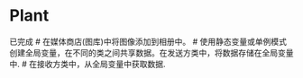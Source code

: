 # Plant
已完成 # 在媒体商店(图库)中将图像添加到相册中。
      # 使用静态变量或单例模式创建全局变量，在不同的类之间共享数据。在发送方类中，将数据存储在全局变量中.
      # 在接收方类中，从全局变量中获取数据.
